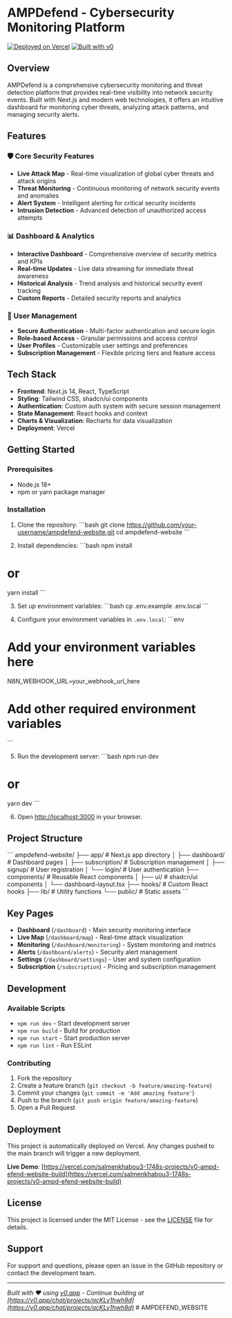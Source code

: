 # AMPDefend - Cybersecurity Monitoring Platform

[![Deployed on Vercel](https://img.shields.io/badge/Deployed%20on-Vercel-black?style=for-the-badge&logo=vercel)](https://vercel.com/salmenkhabou3-1748s-projects/v0-ampd-efend-website-build)
[![Built with v0](https://img.shields.io/badge/Built%20with-v0.app-black?style=for-the-badge)](https://v0.app/chat/projects/acKLv1hwh9d)

## Overview

AMPDefend is a comprehensive cybersecurity monitoring and threat detection platform that provides real-time visibility into network security events. Built with Next.js and modern web technologies, it offers an intuitive dashboard for monitoring cyber threats, analyzing attack patterns, and managing security alerts.

## Features

### 🛡️ Core Security Features
- **Live Attack Map** - Real-time visualization of global cyber threats and attack origins
- **Threat Monitoring** - Continuous monitoring of network security events and anomalies
- **Alert System** - Intelligent alerting for critical security incidents
- **Intrusion Detection** - Advanced detection of unauthorized access attempts

### 📊 Dashboard & Analytics
- **Interactive Dashboard** - Comprehensive overview of security metrics and KPIs
- **Real-time Updates** - Live data streaming for immediate threat awareness
- **Historical Analysis** - Trend analysis and historical security event tracking
- **Custom Reports** - Detailed security reports and analytics

### 👤 User Management
- **Secure Authentication** - Multi-factor authentication and secure login
- **Role-based Access** - Granular permissions and access control
- **User Profiles** - Customizable user settings and preferences
- **Subscription Management** - Flexible pricing tiers and feature access

## Tech Stack

- **Frontend**: Next.js 14, React, TypeScript
- **Styling**: Tailwind CSS, shadcn/ui components
- **Authentication**: Custom auth system with secure session management
- **State Management**: React hooks and context
- **Charts & Visualization**: Recharts for data visualization
- **Deployment**: Vercel

## Getting Started

### Prerequisites

- Node.js 18+ 
- npm or yarn package manager

### Installation

1. Clone the repository:
\`\`\`bash
git clone https://github.com/your-username/ampdefend-website.git
cd ampdefend-website
\`\`\`

2. Install dependencies:
\`\`\`bash
npm install
# or
yarn install
\`\`\`

3. Set up environment variables:
\`\`\`bash
cp .env.example .env.local
\`\`\`

4. Configure your environment variables in `.env.local`:
\`\`\`env
# Add your environment variables here
N8N_WEBHOOK_URL=your_webhook_url_here
# Add other required environment variables
\`\`\`

5. Run the development server:
\`\`\`bash
npm run dev
# or
yarn dev
\`\`\`

6. Open [http://localhost:3000](http://localhost:3000) in your browser.

## Project Structure

\`\`\`
ampdefend-website/
├── app/                    # Next.js app directory
│   ├── dashboard/         # Dashboard pages
│   ├── subscription/      # Subscription management
│   ├── signup/           # User registration
│   └── login/            # User authentication
├── components/           # Reusable React components
│   ├── ui/              # shadcn/ui components
│   └── dashboard-layout.tsx
├── hooks/               # Custom React hooks
├── lib/                # Utility functions
└── public/             # Static assets
\`\`\`

## Key Pages

- **Dashboard** (`/dashboard`) - Main security monitoring interface
- **Live Map** (`/dashboard/map`) - Real-time attack visualization
- **Monitoring** (`/dashboard/monitoring`) - System monitoring and metrics
- **Alerts** (`/dashboard/alerts`) - Security alert management
- **Settings** (`/dashboard/settings`) - User and system configuration
- **Subscription** (`/subscription`) - Pricing and subscription management

## Development

### Available Scripts

- `npm run dev` - Start development server
- `npm run build` - Build for production
- `npm run start` - Start production server
- `npm run lint` - Run ESLint

### Contributing

1. Fork the repository
2. Create a feature branch (`git checkout -b feature/amazing-feature`)
3. Commit your changes (`git commit -m 'Add amazing feature'`)
4. Push to the branch (`git push origin feature/amazing-feature`)
5. Open a Pull Request

## Deployment

This project is automatically deployed on Vercel. Any changes pushed to the main branch will trigger a new deployment.

**Live Demo**: [https://vercel.com/salmenkhabou3-1748s-projects/v0-ampd-efend-website-build](https://vercel.com/salmenkhabou3-1748s-projects/v0-ampd-efend-website-build)

## License

This project is licensed under the MIT License - see the [LICENSE](LICENSE) file for details.

## Support

For support and questions, please open an issue in the GitHub repository or contact the development team.

---

*Built with ❤️ using [v0.app](https://v0.app) - Continue building at [https://v0.app/chat/projects/acKLv1hwh9d](https://v0.app/chat/projects/acKLv1hwh9d)*
#   A M P D E F E N D _ W E B S I T E  
 